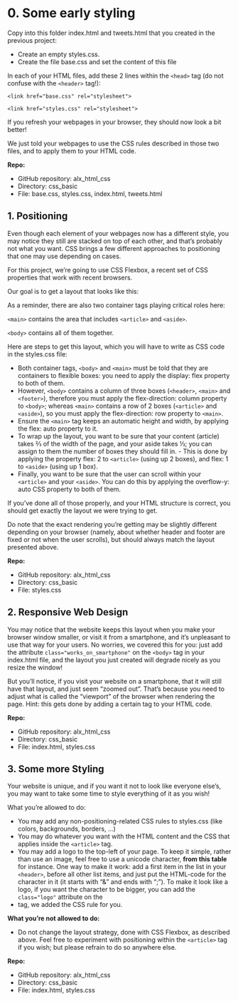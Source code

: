 # 0. Some early styling

Copy into this folder index.html and tweets.html that you created in the previous project:

- Create an empty styles.css.
- Create the file base.css and set the content of this file

In each of your HTML files, add these 2 lines within the `<head>` tag (do not confuse with the `<header>` tag!):

`<link href="base.css" rel="stylesheet">`

`<link href="styles.css" rel="stylesheet">`

If you refresh your webpages in your browser, they should now look a bit better!

We just told your webpages to use the CSS rules described in those two files, and to apply them to your HTML code.

**Repo:**

- GitHub repository: alx_html_css
- Directory: css_basic
- File: base.css, styles.css, index.html, tweets.html

## 1. Positioning

Even though each element of your webpages now has a different style, you may notice they still are stacked on top of each other, and that’s probably not what you want. CSS brings a few different approaches to positioning that one may use depending on cases.

For this project, we’re going to use CSS Flexbox, a recent set of CSS properties that work with recent browsers.

Our goal is to get a layout that looks like this:

As a reminder, there are also two container tags playing critical roles here:

`<main>` contains the area that includes `<article>` and `<aside>`.

`<body>` contains all of them together.

Here are steps to get this layout, which you will have to write as CSS code in the styles.css file:

- Both container tags, `<body>` and `<main>` must be told that they are containers to flexible boxes: you need to apply the display: flex property to both of them.
- However, `<body>` contains a column of three boxes (`<header>`, `<main>` and `<footer>`), therefore you must apply the flex-direction: column property to `<body>`; whereas `<main>` contains a row of 2 boxes (`<article>` and `<aside>`), so you must apply the flex-direction: row property to `<main>`.
- Ensure the `<main>` tag keeps an automatic height and width, by applying the flex: auto property to it.
- To wrap up the layout, you want to be sure that your content (article) takes ⅔ of the width of the page, and your aside takes ⅓; you can assign to them the number of boxes they should fill in. - This is done by applying the property flex: 2 to `<article>` (using up 2 boxes), and flex: 1 to `<aside>` (using up 1 box).
- Finally, you want to be sure that the user can scroll within your `<article>` and your `<aside>`. You can do this by applying the overflow-y: auto CSS property to both of them.

If you’ve done all of those properly, and your HTML structure is correct, you should get exactly the layout we were trying to get.

Do note that the exact rendering you’re getting may be slightly different depending on your browser (namely, about whether header and footer are fixed or not when the user scrolls), but should always match the layout presented above.

**Repo:**

- GitHub repository: alx_html_css
- Directory: css_basic
- File: styles.css

## 2. Responsive Web Design

You may notice that the website keeps this layout when you make your browser window smaller, or visit it from a smartphone, and it’s unpleasant to use that way for your users. No worries, we covered this for you: just add the attribute `class="works_on_smartphone"` on the `<body>` tag in your index.html file, and the layout you just created will degrade nicely as you resize the window!

But you’ll notice, if you visit your website on a smartphone, that it will still have that layout, and just seem “zoomed out”. That’s because you need to adjust what is called the “viewport” of the browser when rendering the page. Hint: this gets done by adding a certain tag to your HTML code.

**Repo:**

- GitHub repository: alx_html_css
- Directory: css_basic
- File: index.html, styles.css

## 3. Some more Styling

Your website is unique, and if you want it not to look like everyone else’s, you may want to take some time to style everything of it as you wish!

What you’re allowed to do:

- You may add any non-positioning-related CSS rules to styles.css (like colors, backgrounds, borders, …)
- You may do whatever you want with the HTML content and the CSS that applies inside the `<article>` tag.
- You may add a logo to the top-left of your page. To keep it simple, rather than use an image, feel free to use a unicode character, **from this table** for instance. One way to make it work: add a first item in the list in your `<header>`, before all other list items, and just put the HTML-code for the character in it (it starts with “&” and ends with “;”). To make it look like a logo, if you want the character to be bigger, you can add the `class="logo"` attribute on the
- tag, we added the CSS rule for you.

**What you’re not allowed to do:**

- Do not change the layout strategy, done with CSS Flexbox, as described above. Feel free to experiment with positioning within the `<article>` tag if you wish; but please refrain to do so anywhere else.

**Repo:**

- GitHub repository: alx_html_css
- Directory: css_basic
- File: index.html, styles.css
